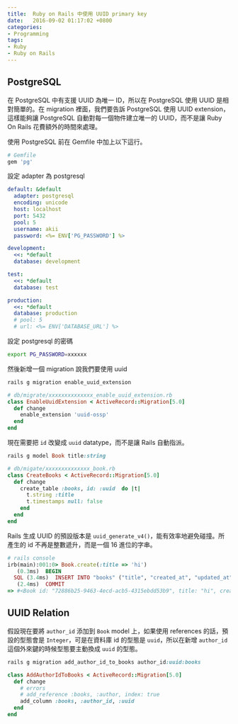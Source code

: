 ```yaml
---
title:  Ruby on Rails 中使用 UUID primary key
date:   2016-09-02 01:17:02 +0800
categories:
- Programming
tags:
- Ruby
- Ruby on Rails
---
```


## PostgreSQL

在 PostgreSQL 中有支援 UUID 為唯一 ID，所以在 PostgreSQL 使用 UUID 是相對簡單的。在
migration 裡面，我們要告訴 PostgreSQL 使用 UUID extension，這樣能夠讓 PostgreSQL
自動對每一個物件建立唯一的 UUID，而不是讓 Ruby On Rails 花費額外的時間來處理。

使用 PostgreSQL 前在 Gemfile 中加上以下這行。

```ruby
# Gemfile
gem 'pg'
```

設定 adapter 為 postgresql

```yml
default: &default
  adapter: postgresql
  encoding: unicode
  host: localhost
  port: 5432
  pool: 5
  username: akii
  password: <%= ENV['PG_PASSWORD'] %>

development:
  <<: *default
  database: development

test:
  <<: *default
  database: test

production:
  <<: *default
  database: production
  # pool: 5
  # url: <%= ENV['DATABASE_URL'] %>
```

設定 postgresql 的密碼

```sh
export PG_PASSWORD=xxxxxx
```

<!-- more -->

然後新增一個 migration 說我們要使用 uuid

```ruby
rails g migration enable_uuid_extension

# db/migrate/xxxxxxxxxxxxxx_enable_uuid_extension.rb
class EnableUuidExtension < ActiveRecord::Migration[5.0]
  def change
    enable_extension 'uuid-ossp'
  end
end
```

現在需要把 `id` 改變成 `uuid` datatype，而不是讓 Rails 自動指派。

```ruby
rails g model Book title:string

# db/migate/xxxxxxxxxxxxxx_book.rb
class CreateBooks < ActiveRecord::Migration[5.0]
  def change
    create_table :books, id: :uuid  do |t|
      t.string :title
      t.timestamps null: false
    end
  end
end
```

Rails 生成 UUID 的預設版本是 `uuid_generate_v4()`，能有效率地避免碰撞。所產生的 id
不再是整數遞升，而是一個 16 進位的字串。

```ruby
# rails console
irb(main):001:0> Book.create(:title => 'hi')
   (0.3ms)  BEGIN
  SQL (3.4ms)  INSERT INTO "books" ("title", "created_at", "updated_at") VALUES ($1, $2, $3) RETURNING "id"  [["title", "hi"], ["created_at", 2016-09-01 16:18:04 UTC], ["updated_at", 2016-09-01 16:18:04 UTC]]
   (2.4ms)  COMMIT
=> #<Book id: "72886b25-9463-4ecd-acb5-4315ebdd53b9", title: "hi", created_at: "2016-09-01 16:18:04", updated_at: "2016-09-01 16:18:04">
```

## UUID Relation

假設現在要將 `author_id` 添加到 `Book` model 上，如果使用 references 的話，預設的型態會是 `Integer`，可是在資料庫 id 的型態是 `uuid`，所以在新增 `author_id` 這個外來鍵的時候型態要主動換成 `uuid` 的型態。

```ruby
rails g migration add_author_id_to_books author_id:uuid:books
```

```ruby
class AddAuthorIdToBooks < ActiveRecord::Migration[5.0]
  def change
    # errors
    # add_reference :books, :author, index: true
    add_column :books, :author_id, :uuid
  end
end
```

